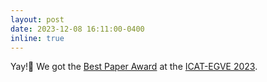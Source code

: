 ```yaml
---
layout: post
date: 2023-12-08 16:11:00-0400
inline: true
---
```


Yay!🥂 We got the [Best Paper Award]() at the [ICAT-EGVE 2023](https://gv2.scss.tcd.ie/icategve2023/).